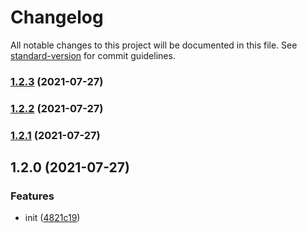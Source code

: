 # Changelog

All notable changes to this project will be documented in this file. See [standard-version](https://github.com/conventional-changelog/standard-version) for commit guidelines.

### [1.2.3](https://github.com/qc-z/tools-ui/compare/v1.2.2...v1.2.3) (2021-07-27)

### [1.2.2](https://github.com/qc-z/tools-ui/compare/v1.2.1...v1.2.2) (2021-07-27)

### [1.2.1](https://github.com/qc-z/tools-ui/compare/v1.2.0...v1.2.1) (2021-07-27)

## 1.2.0 (2021-07-27)


### Features

* init ([4821c19](https://github.com/qc-z/tools-ui/commit/4821c19b041557a288b5138cb98c83aea28eb389))

